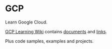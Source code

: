 # GCP

Learn Google Cloud.

[GCP Learning Wiki](https://github.com/bobbae/gcp/wiki) contains [documents](https://github.com/bobbae/gcp/wiki/GCP-Learning-main-document) and [links](https://github.com/bobbae/gcp/wiki/GCP-Learning-Links).

Plus code samples, examples and projects.
